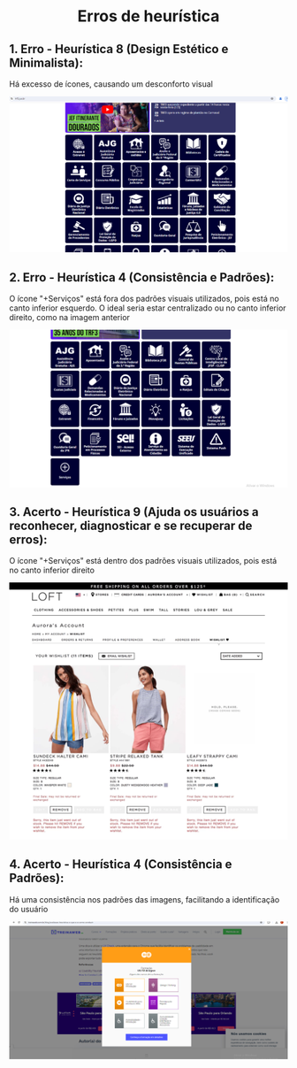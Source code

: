 <h1 align="center"> Erros de heurística </h1>

## 1. Erro - Heurística 8 (Design Estético e Minimalista):

Há excesso de ícones, causando um desconforto visual

![site jfsp](https://github.com/Katianefatec/bertoti/blob/main/ihc/img/heuristica8.png)

## 2. Erro - Heurística 4 (Consistência e Padrões):

O ícone "+Serviços" está fora dos padrões visuais utilizados, pois está no canto inferior esquerdo. O ideal seria estar centralizado ou no canto inferior direito, como na imagem anterior

![site jfsp2](https://github.com/Katianefatec/bertoti/blob/main/ihc/img/heuristica4-erro.png)

## 3. Acerto - Heurística 9 (Ajuda os usuários a reconhecer, diagnosticar e se recuperar de erros):

O ícone "+Serviços" está dentro dos padrões visuais utilizados, pois está no canto inferior direito

![site jfsp2](https://github.com/Katianefatec/bertoti/blob/main/ihc/img/heuristica9.png)

## 4. Acerto - Heurística 4 (Consistência e Padrões):

Há uma consistência nos padrões das imagens, facilitando a identificação do usuário

![site jfsp2](https://github.com/Katianefatec/bertoti/blob/main/ihc/img/heuristica4.png)



